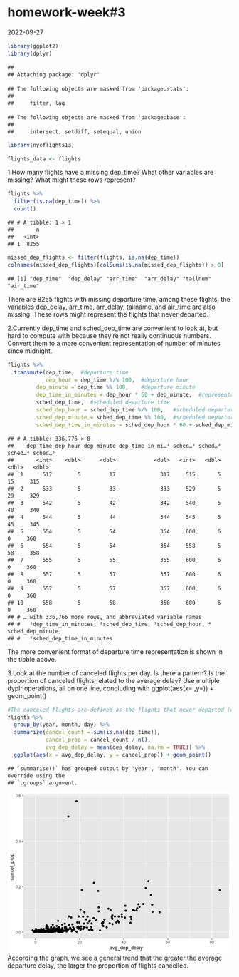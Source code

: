 homework-week#3
================
2022-09-27

``` r
library(ggplot2)
library(dplyr)
```

    ## 
    ## Attaching package: 'dplyr'

    ## The following objects are masked from 'package:stats':
    ## 
    ##     filter, lag

    ## The following objects are masked from 'package:base':
    ## 
    ##     intersect, setdiff, setequal, union

``` r
library(nycflights13)
```

``` r
flights_data <- flights
```

1.How many flights have a missing dep_time? What other variables are
missing? What might these rows represent?

``` r
flights %>% 
  filter(is.na(dep_time)) %>% 
  count()
```

    ## # A tibble: 1 × 1
    ##       n
    ##   <int>
    ## 1  8255

``` r
missed_dep_flights <- filter(flights, is.na(dep_time)) 
colnames(missed_dep_flights)[colSums(is.na(missed_dep_flights)) > 0]
```

    ## [1] "dep_time"  "dep_delay" "arr_time"  "arr_delay" "tailnum"   "air_time"

There are 8255 flights with missing departure time, among these flights,
the variables dep_delay, arr_time, arr_delay, tailname, and air_time are
also missing. These rows might represent the flights that never
departed.

2.Currently dep_time and sched_dep_time are convenient to look at, but
hard to compute with because they’re not really continuous numbers.
Convert them to a more convenient representation of number of minutes
since midnight.

``` r
flights %>% 
  transmute(dep_time,  #departure time 
            dep_hour = dep_time %/% 100,  #departure hour
         dep_minute = dep_time %% 100,    #departure minute
         dep_time_in_minutes = dep_hour * 60 + dep_minute,  #representation of departure time in minutes
         sched_dep_time,  #scheduled departure time
         sched_dep_hour = sched_dep_time %/% 100,   #scheduled departure hour
         sched_dep_minute = sched_dep_time %% 100,  #scheduled departure minute
         sched_dep_time_in_minutes = sched_dep_hour * 60 + sched_dep_minute)  #representation of scheduled departure time in minutes          
```

    ## # A tibble: 336,776 × 8
    ##    dep_time dep_hour dep_minute dep_time_in_mi…¹ sched…² sched…³ sched…⁴ sched…⁵
    ##       <int>    <dbl>      <dbl>            <dbl>   <int>   <dbl>   <dbl>   <dbl>
    ##  1      517        5         17              317     515       5      15     315
    ##  2      533        5         33              333     529       5      29     329
    ##  3      542        5         42              342     540       5      40     340
    ##  4      544        5         44              344     545       5      45     345
    ##  5      554        5         54              354     600       6       0     360
    ##  6      554        5         54              354     558       5      58     358
    ##  7      555        5         55              355     600       6       0     360
    ##  8      557        5         57              357     600       6       0     360
    ##  9      557        5         57              357     600       6       0     360
    ## 10      558        5         58              358     600       6       0     360
    ## # … with 336,766 more rows, and abbreviated variable names
    ## #   ¹​dep_time_in_minutes, ²​sched_dep_time, ³​sched_dep_hour, ⁴​sched_dep_minute,
    ## #   ⁵​sched_dep_time_in_minutes

The more convenient format of departure time representation is shown in
the tibble above.

3.Look at the number of canceled flights per day. Is there a pattern? Is
the proportion of canceled flights related to the average delay? Use
multiple dyplr operations, all on one line, concluding with
ggplot(aes(x= ,y=)) + geom_point()

``` r
#The canceled flights are defined as the flights that never departed (with a missing dep_time)
flights %>% 
  group_by(year, month, day) %>% 
  summarize(cancel_count = sum(is.na(dep_time)),
            cancel_prop = cancel_count / n(),
            avg_dep_delay = mean(dep_delay, na.rm = TRUE)) %>% 
  ggplot(aes(x = avg_dep_delay, y = cancel_prop)) + geom_point()
```

    ## `summarise()` has grouped output by 'year', 'month'. You can override using the
    ## `.groups` argument.

![](homework-week-3_files/figure-gfm/unnamed-chunk-5-1.png)<!-- -->
According the graph, we see a general trend that the greater the average
departure delay, the larger the proportion of flights cancelled.
